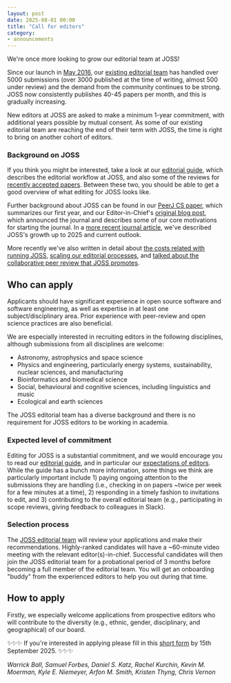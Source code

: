 ```yaml
---
layout: post
date: 2025-08-01 00:00
title: "Call for editors"
category:
- announcements
---
```


We're once more looking to grow our editorial team at JOSS!

Since our launch in [May 2016](https://www.arfon.org/announcing-the-journal-of-open-source-software), our [existing editorial team](http://joss.theoj.org/about#editorial_board) has handled over 5000 submissions (over 3000 published at the time of writing, almost 500 under review) and the demand from the community continues to be strong. JOSS now consistently publishes 40-45 papers per month, and this is gradually increasing.

New editors at JOSS are asked to make a minimum 1-year commitment, with additional years possible by mutual consent. As some of our existing editorial team are reaching the end of their term with JOSS, the time is right to bring on another cohort of editors.

### Background on JOSS

If you think you might be interested, take a look at our [editorial guide](https://joss.readthedocs.io/en/latest/editing.html), which describes the editorial workflow at JOSS, and also some of the reviews for [recently accepted papers](https://github.com/openjournals/joss-reviews/issues?utf8=%E2%9C%93&q=is%3Aclosed+label%3Aaccepted+). Between these two, you should be able to get a good overview of what editing for JOSS looks like.

Further background about JOSS can be found in our [PeerJ CS paper](https://doi.org/10.7717/peerj-cs.147), which summarizes our first year, and our Editor-in-Chief's [original blog post](https://www.arfon.org/announcing-the-journal-of-open-source-software), which announced the journal and describes some of our core motivations for starting the journal. In a [more recent journal article](https://doi.org/10.31274/jlsc.18285), we've described JOSS's growth up to 2025 and current outlook.

More recently we've also written in detail about [the costs related with running JOSS](https://blog.joss.theoj.org/2019/06/cost-models-for-running-an-online-open-journal), [scaling our editorial processes](https://blog.joss.theoj.org/2019/07/scaling), and [talked about the collaborative peer review that JOSS promotes](https://www.youtube.com/watch?v=niRiyaErqwQ).

## Who can apply

Applicants should have significant experience in open source software and software engineering, as well as expertise in at least one subject/disciplinary area. Prior experience with peer-review and open science practices are also beneficial.

We are especially interested in recruiting editors in the following disciplines, although submissions from all disciplines are welcome:

- Astronomy, astrophysics and space science
- Physics and engineering, particularly energy systems, sustainability, nuclear sciences, and manufacturing
- Bioinformatics and biomedical science
- Social, behavioural and cognitive sciences, including linguistics and music
- Ecological and earth sciences

The JOSS editorial team has a diverse background and there is no requirement for JOSS editors to be working in academia.

### Expected level of commitment

Editing for JOSS is a substantial commitment, and we would encourage you to read our [editorial guide](https://joss.readthedocs.io/en/latest/editing.html), and in particular our [expectations of editors](https://joss.readthedocs.io/en/latest/expectations.html). While the guide has a bunch more information, some things we think are particularly important include 1) paying ongoing attention to the submissions they are handling (i.e., checking in on papers ~twice per week for a few minutes at a time), 2) responding in a timely fashion to invitations to edit, and 3) contributing to the overall editorial team (e.g., participating in scope reviews, giving feedback to colleagues in Slack).

### Selection process

The [JOSS editorial team](http://joss.theoj.org/about#editorial_board) will review your applications and make their recommendations. Highly-ranked candidates will have a ~60-minute video meeting with the relevant editor(s)-in-chief. Successful candidates will then join the JOSS editorial team for a probational period of 3 months before becoming a full member of the editorial team. You will get an onboarding "buddy" from the experienced editors to help you out during that time.

## How to apply

Firstly, we especially welcome applications from prospective editors who will contribute to the diversity (e.g., ethnic, gender, disciplinary, and geographical) of our board.

✨✨✨ If you're interested in applying please fill in this [short form](https://forms.gle/Uh55LGwuNmA7UymMA) by 15th September 2025. ✨✨✨

_Warrick Ball, Samuel Forbes, Daniel S. Katz, Rachel Kurchin, Kevin M. Moerman, Kyle E. Niemeyer, Arfon M. Smith, Kristen Thyng, Chris Vernon_
